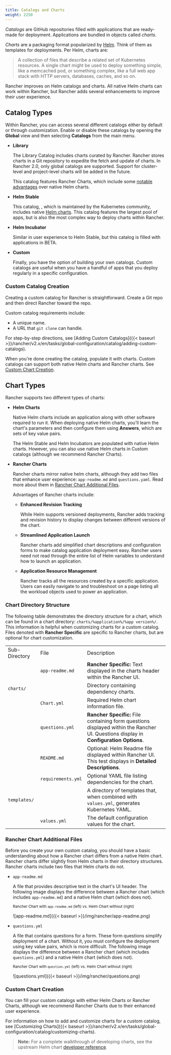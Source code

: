 ```yaml
---
title: Catalogs and Charts
weight: 2250
---
```


_Catalogs_ are GitHub repositories filled with applications that are ready-made for deployment. Applications are bundled in objects called _charts_.

_Charts_ are a packaging format popularized by [Helm](https://docs.helm.sh/). Think of them as templates for deployments. Per Helm, charts are:

>A collection of files that describe a related set of Kubernetes resources. A single chart might be used to deploy something simple, like a memcached pod, or something complex, like a full web app stack with HTTP servers, databases, caches, and so on.

Rancher improves on Helm catalogs and charts. All native Helm charts can work within Rancher, but Rancher adds several enhancements to improve their user experience.

## Catalog Types

Within Rancher, you can access several different catalogs either by default or through customization. Enable or disable these catalogs by opening the **Global** view and then selecting **Catalogs** from the main menu.

- **Library**

	The Library Catalog includes charts curated by Rancher. Rancher stores charts in a Git repository to expedite the fetch and update of charts. In Rancher 2.0, only global catalogs are supported. Support for cluster-level and project-level charts will be added in the future.
	
	This catalog features Rancher Charts, which include some [notable advantages](#chart-types) over native Helm charts.

- **Helm Stable**

	This catalog, , which is maintained by the Kubernetes community, includes native [Helm charts](https://github.com/kubernetes/helm/blob/master/docs/chart_template_guide/getting_started.md). This catalog features the largest pool of apps, but is also the most complex way to deploy charts within Rancher.

- **Helm Incubator**

	Similar in user experience to Helm Stable, but this catalog is filled with applications in BETA.

- **Custom**

	Finally, you have the option of building your own catalogs. Custom catalogs are useful when you have a handful of apps that you deploy regularly in a specific configuration.
 
### Custom Catalog Creation
	
Creating a custom catalog for Rancher is straightforward. Create a Git repo and then direct Rancher toward the repo.

Custom catalog requirements include:

- A unique name.
- A URL that `git clone` can handle.

For step-by-step directions, see [Adding Custom Catalogs]({{< baseurl >}}/rancher/v2.x/en/tasks/global-configuration/catalog/adding-custom-catalogs).

When you're done creating the catalog, populate it with charts. Custom catalogs can support both native Helm charts and Rancher charts. See [Custom Chart Creation](#custom-chart-creation).

## Chart Types

Rancher supports two different types of charts:

- **Helm Charts**

	Native Helm charts include an application along with other software required to run it. When deploying native Helm charts, you'll learn the chart's parameters and then configure them using **Answers**, which are sets of key value pairs.

	The Helm Stable and Helm Incubators are populated with native Helm charts. However, you can also use native Helm charts in Custom catalogs (although we recommend Rancher Charts).

- **Rancher Charts**

	Rancher charts mirror native helm charts, although they add two files that enhance user experience: `app-readme.md` and `questions.yaml`. Read more about them in [Rancher Chart Additional Files](#rancher-chart-additional-files).

	Advantages of Rancher charts include:

	- **Enhanced Revision Tracking**

		While Helm supports versioned deployments, Rancher adds tracking and revision history to display changes between different versions of the chart.

	- **Streamlined Application Launch**

		Rancher charts add simplified chart descriptions and configuration forms to make catalog application deployment easy. Rancher users need not read through the entire list of Helm variables to understand how to launch an application.

	- **Application Resource Management**

		Rancher tracks all the resources created by a specific application. Users can easily navigate to and troubleshoot on a page listing all the workload objects used to power an application.

### Chart Directory Structure

The following table demonstrates the directory structure for a chart, which can be found in a chart directory: `charts/%application%/%app version%/`. This information is helpful when customizing charts for a custom catalog. Files denoted with **Rancher Specific** are specific to Rancher charts, but are optional for chart customization.

<table>
	<tbody>
		<tr>
			<td>Sub-Directory </td>
			<td>File</td>
			<td>Description</td>
		</tr>
		<tr>
			<td> </td>
			<td> <code>app-readme.md</code></td>
			<td> <strong>Rancher Specific:</strong> Text displayed in the charts header within the Rancher UI.</td>
		</tr>
		<tr>
			<td><code>charts/</code></td>
            <td></td>
			<td>Directory containing dependency charts.</td>
		</tr>
		<tr>
			<td> </td>
			<td><code>Chart.yml</code></td>
			<td>Required Helm chart information file.</td>
		</tr>
		<tr>
			<td> </td>
			<td><code>questions.yml</code></td>
			<td><strong>Rancher Specific:</strong> File containing form questions displayed within the Rancher UI. Questions display in <strong>Configuration Options</strong>.</td>
		</tr>
		<tr>
			<td> </td>
			<td><code>README.md</code></td>
			<td>Optional: Helm Readme file displayed within Rancher UI. This test displays in <strong>Detailed Descriptions</strong>.</td>
		</tr>
			<td></td>
			<td><code>requirements.yml</code></td>
			<td>Optional YAML file listing dependencies for the chart.</td>
		</tr>
		<tr>
			<td><code>templates/</code></td>
            <td></td>
			<td>A directory of templates that, when combined with <code>values.yml</code>, generates Kubernetes YAML.</td>
		</tr>
		<tr>
			<td> </td>
			<td><code>values.yml</code></td>
			<td>The default configuration values for the chart.</td>
		</tr>
	</tbody>
</table>

### Rancher Chart Additional Files

Before you create your own custom catalog, you should have a basic understanding about how a Rancher chart differs from a native Helm chart. Rancher charts differ slightly from Helm charts in their directory structures. Rancher charts include two files that Helm charts do not.

- `app-readme.md`
      
    A file that provides descriptive text in the chart's UI header. The following image displays the difference between a Rancher chart (which includes `app-readme.md`) and a native Helm chart (which does not).

	<small>Rancher Chart with <code>app-readme.md</code> (left) vs. Helm Chart without (right)</small>

	![app-readme.md]({{< baseurl >}}/img/rancher/app-readme.png)
      
- `questions.yml`
    
    A file that contains questions for a form. These form questions simplify deployment of a chart. Without it, you must configure the deployment using key value pairs, which is more difficult. The following image displays the difference between a Rancher chart (which includes `questions.yml`) and a native Helm chart (which does not).


	<small>Rancher Chart with <code>question.yml</code> (left) vs. Helm Chart without (right)</small>

	![questions.yml]({{< baseurl >}}/img/rancher/questions.png)


### Custom Chart Creation

 You can fill your custom catalogs with either Helm Charts or Rancher Charts, although we recommend Rancher Charts due to their enhanced user experience.

 For information on how to add and customize charts for a custom catalog, see [Customizing Charts]({{< baseurl >}}/rancher/v2.x/en/tasks/global-configuration/catalog/customizing-charts).

>**Note:** For a complete walkthrough of developing charts, see the upstream Helm chart [developer reference](https://docs.helm.sh/developing_charts/).
